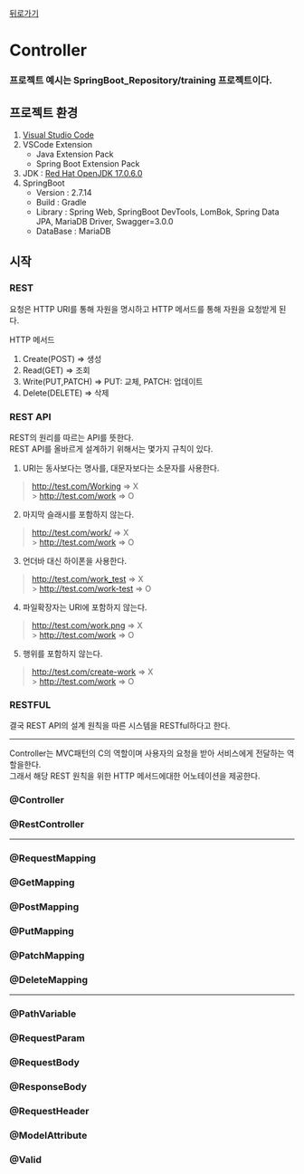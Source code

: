 [뒤로가기](../../README.md)<br>

# Controller

### 프로젝트 예시는 SpringBoot_Repository/training 프로젝트이다.

## 프로젝트 환경

1. [Visual Studio Code](https://code.visualstudio.com/)
2. VSCode Extension
   - Java Extension Pack
   - Spring Boot Extension Pack
3. JDK : [Red Hat OpenJDK 17.0.6.0](https://developers.redhat.com/products/openjdk/download#assembly-field-downloads-page-content-82031)
4. SpringBoot
   - Version : 2.7.14
   - Build : Gradle
   - Library : Spring Web, SpringBoot DevTools, LomBok, Spring Data JPA, MariaDB Driver, Swagger=3.0.0
   - DataBase : MariaDB

## 시작

### REST

요청은 HTTP URI를 통해 자원을 명시하고 HTTP 메서드를 통해 자원을 요청받게 된다.<br>

HTTP 메서드

1. Create(POST) => 생성
2. Read(GET) => 조회
3. Write(PUT,PATCH) => PUT: 교체, PATCH: 업데이트
4. Delete(DELETE) => 삭제

### REST API

REST의 원리를 따르는 API를 뜻한다.<br>
REST API를 올바르게 설계하기 위해서는 몇가지 규칙이 있다.<br>

1. URI는 동사보다는 명사를, 대문자보다는 소문자를 사용한다.

> http://test.com/Working => X<br> > http://test.com/work => O

2. 마지막 슬래시를 포함하지 않는다.

> http://test.com/work/ => X<br> > http://test.com/work => O

3. 언더바 대신 하이폰을 사용한다.

> http://test.com/work_test => X<br> > http://test.com/work-test => O

4. 파일확장자는 URI에 포함하지 않는다.

> http://test.com/work.png => X<br> > http://test.com/work => O

5. 행위를 포함하지 않는다.

> http://test.com/create-work => X<br> > http://test.com/work => O

### RESTFUL

결국 REST API의 설계 원칙을 따른 시스템을 RESTful하다고 한다.

---

Controller는 MVC패턴의 C의 역할이며 사용자의 요청을 받아 서비스에게 전달하는 역할을한다.<br>
그래서 해당 REST 원칙을 위한 HTTP 메서드에대한 어노테이션을 제공한다.

### @Controller

### @RestController

---

### @RequestMapping

### @GetMapping

### @PostMapping

### @PutMapping

### @PatchMapping

### @DeleteMapping

---

### @PathVariable

### @RequestParam

### @RequestBody

### @ResponseBody

### @RequestHeader

### @ModelAttribute

### @Valid
